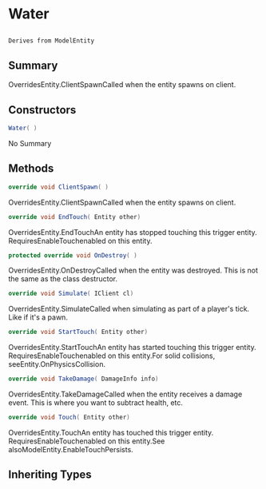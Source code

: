 # Water

## 
```c#
Derives from ModelEntity
```

## Summary

OverridesEntity.ClientSpawnCalled when the entity spawns on client.
## Constructors

```c#
Water( ) 
```
No Summary
## Methods

```c#
override void ClientSpawn( ) 
```
OverridesEntity.ClientSpawnCalled when the entity spawns on client.
```c#
override void EndTouch( Entity other) 
```
OverridesEntity.EndTouchAn entity has stopped touching this trigger entity. RequiresEnableTouchenabled on this entity.
```c#
protected override void OnDestroy( ) 
```
OverridesEntity.OnDestroyCalled when the entity was destroyed. This is not the same as the class destructor.
```c#
override void Simulate( IClient cl) 
```
OverridesEntity.SimulateCalled when simulating as part of a player's tick. Like if it's a pawn.
```c#
override void StartTouch( Entity other) 
```
OverridesEntity.StartTouchAn entity has started touching this trigger entity. RequiresEnableTouchenabled on this entity.For solid collisions, seeEntity.OnPhysicsCollision.
```c#
override void TakeDamage( DamageInfo info) 
```
OverridesEntity.TakeDamageCalled when the entity receives a damage event. This is where you want to subtract health, etc.
```c#
override void Touch( Entity other) 
```
OverridesEntity.TouchAn entity has touched this trigger entity. RequiresEnableTouchenabled on this entity.See alsoModelEntity.EnableTouchPersists.
## Inheriting Types

